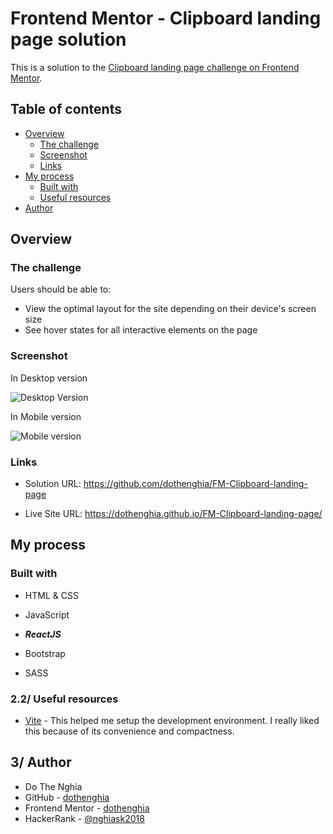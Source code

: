 # Frontend Mentor - Clipboard landing page solution

This is a solution to the [Clipboard landing page challenge on Frontend Mentor](https://www.frontendmentor.io/challenges/clipboard-landing-page-5cc9bccd6c4c91111378ecb9).

## Table of contents

- [Overview](#overview)
  - [The challenge](#the-challenge)
  - [Screenshot](#screenshot)
  - [Links](#links)
- [My process](#my-process)
  - [Built with](#built-with)
  - [Useful resources](#useful-resources)
- [Author](#author)

## Overview

### The challenge

Users should be able to:

- View the optimal layout for the site depending on their device's screen size
- See hover states for all interactive elements on the page

### Screenshot

In Desktop version

![Desktop Version](https://user-images.githubusercontent.com/63101932/216554488-92edc336-3f8a-4eb4-8dbf-c161d3f800be.png)

In Mobile version

![Mobile version](https://user-images.githubusercontent.com/63101932/216554518-a3b4098e-dfcc-44fc-9c59-9c392d088258.png)


### Links

- Solution URL: https://github.com/dothenghia/FM-Clipboard-landing-page

- Live Site URL: https://dothenghia.github.io/FM-Clipboard-landing-page/

## My process

### Built with

- HTML & CSS

- JavaScript

- ***ReactJS***

- Bootstrap

- SASS

### 2.2/ Useful resources

- [Vite](https://vitejs.dev/) - This helped me setup the development environment. I really liked this because of its convenience and compactness.


## 3/ Author

- Do The Nghia
- GitHub - [dothenghia](https://github.com/dothenghia)
- Frontend Mentor - [dothenghia](https://www.frontendmentor.io/profile/dothenghia)
- HackerRank - [@nghiask2018](https://www.hackerrank.com/nghiask2018)